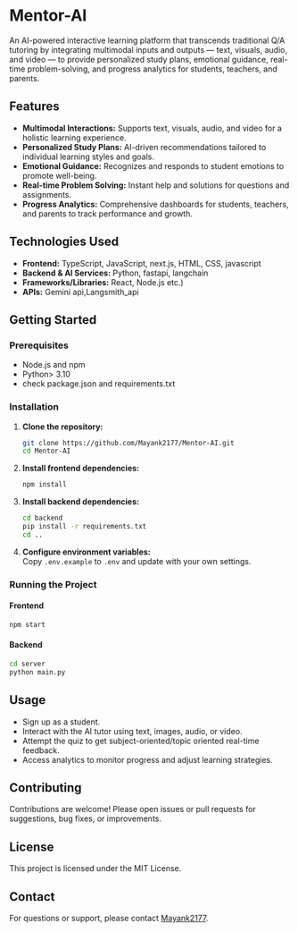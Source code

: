 # Mentor-AI


An AI-powered interactive learning platform that transcends traditional Q/A tutoring by integrating multimodal inputs and outputs — text, visuals, audio, and video — to provide personalized study plans, emotional guidance, real-time problem-solving, and progress analytics for students, teachers, and parents.

## Features

- **Multimodal Interactions:** Supports text, visuals, audio, and video for a holistic learning experience.
- **Personalized Study Plans:** AI-driven recommendations tailored to individual learning styles and goals.
- **Emotional Guidance:** Recognizes and responds to student emotions to promote well-being.
- **Real-time Problem Solving:** Instant help and solutions for questions and assignments.
- **Progress Analytics:** Comprehensive dashboards for students, teachers, and parents to track performance and growth.


## Technologies Used

- **Frontend:** TypeScript, JavaScript, next.js, HTML, CSS, javascript
- **Backend & AI Services:** Python, fastapi, langchain
- **Frameworks/Libraries:**  React, Node.js etc.)
- **APIs:** Gemini api,Langsmith_api

## Getting Started

### Prerequisites

- Node.js and npm
- Python> 3.10
- check package.json and requirements.txt

### Installation

1. **Clone the repository:**
   ```bash
   git clone https://github.com/Mayank2177/Mentor-AI.git
   cd Mentor-AI
   ```

2. **Install frontend dependencies:**
   ```bash
   npm install
   ```

3. **Install backend dependencies:**
   ```bash
   cd backend
   pip install -r requirements.txt
   cd ..
   ```

4. **Configure environment variables:**  
   Copy `.env.example` to `.env` and update with your own settings.

### Running the Project

#### Frontend
```bash
npm start
```

#### Backend
```bash
cd server
python main.py
```

## Usage

- Sign up as a student.
- Interact with the AI tutor using text, images, audio, or video.
- Attempt the quiz to get subject-oriented/topic oriented real-time feedback.
- Access analytics to monitor progress and adjust learning strategies.

## Contributing

Contributions are welcome! 
Please open issues or pull requests for suggestions, bug fixes, or improvements.

## License

This project is licensed under the MIT License.

## Contact

For questions or support, please contact [Mayank2177](https://github.com/Mayank2177).
